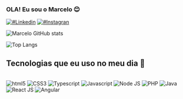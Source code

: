 ### OLA! Eu sou o Marcelo 😊

[![#Linkedin](https://img.shields.io/badge/LinkedIn-0077B5?style=for-the-badge&logo=linkedin&logoColor=white)](https://www.linkedin.com/in/marcelo-oliveira-847515175/)
[![#Instagran](https://img.shields.io/badge/Facebook-1877F2?style=for-the-badge&logo=facebook&logoColor=white)](https://www.facebook.com/veihbabal)

![Marcelo GitHub stats](https://github-readme-stats.vercel.app/api?username=veih&show_icons=true&theme=radical)

![Top Langs](https://github-readme-stats.vercel.app/api/top-langs/?username=veih&langs_count=8)

## Tecnologias que eu uso no meu dia 📜

<div style="display: inline_block"><br/>
    <img aling="center" alt="html5" src="https://img.shields.io/badge/HTML5-E34F26?style=for-the-badge&logo=html5&logoColor=white"/>
    <img aling="center" alt="CSS3" src="https://img.shields.io/badge/CSS3-1572B6?style=for-the-badge&logo=css3&logoColor=white"/>
    <img aling="center" alt="Typescript" src="https://img.shields.io/badge/TypeScript-007ACC?style=for-the-badge&logo=typescript&logoColor=white"/>
    <img aling="center" alt="Javascript" src="https://img.shields.io/badge/JavaScript-323330?style=for-the-badge&logo=javascript&logoColor=F7DF1E"/>
    <img aling="center" alt="Node JS" src="https://img.shields.io/badge/Node.js-43853D?style=for-the-badge&logo=node.js&logoColor=white"/>
    <img aling="center" alt="PHP" src="https://img.shields.io/badge/PHP-777BB4?style=for-the-badge&logo=php&logoColor=white"/>
    <img aling="center" alt="Java" src="https://img.shields.io/badge/Java-ED8B00?style=for-the-badge&logo=openjdk&logoColor=white"/>
    <img aling="center" alt="React JS" src="https://img.shields.io/badge/React-20232A?style=for-the-badge&logo=react&logoColor=61DAFB"/>
    <img aling="center" alt="Angular" src="https://img.shields.io/badge/Angular-DD0031?style=for-the-badge&logo=angular&logoColor=white"/>
    <img aling="center" alt="" src="https://img.shields.io/badge/Bootstrap-563D7C?style=for-the-badge&logo=bootstrap&logoColor=white"/>
</div>
